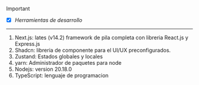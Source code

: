 > [!IMPORTANT]
> * [x] *Herramientas de desarrollo*
----------------------------------
1. Next.js: lates (v14.2) framework de pila completa con libreria React.js y Express.js
2. Shadcn: libreria de componente para el UI/UX preconfigurados.
3. Zustand: Estados globales y locales
4. yarn: Administrador de paquetes para node
5. Nodejs: version 20.18.0
6. TypeScript: lenguaje de programacion

